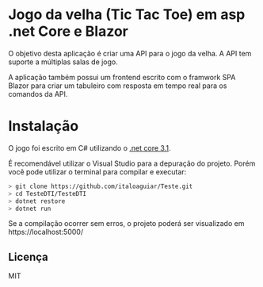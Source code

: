# Jogo da velha (Tic Tac Toe) em asp .net Core e Blazor

O objetivo desta aplicação é criar uma API para o jogo da velha. A API tem suporte a múltiplas salas de jogo.

A aplicação também possui um frontend escrito com o framwork SPA Blazor para criar um tabuleiro com resposta em tempo real para os comandos da API.

# Instalação

O jogo foi escrito em C# utilizando o [.net core 3.1](https://dotnet.microsoft.com/download/dotnet-core/3.1).

É recomendável utilizar o Visual Studio para a depuração do projeto. Porém você pode utilizar o terminal para compilar e executar:

```sh
> git clone https://github.com/italoaguiar/Teste.git
> cd TesteDTI/TesteDTI
> dotnet restore
> dotnet run
```
Se a compilação ocorrer sem erros, o projeto poderá ser visualizado em https://localhost:5000/


Licença
----

MIT

